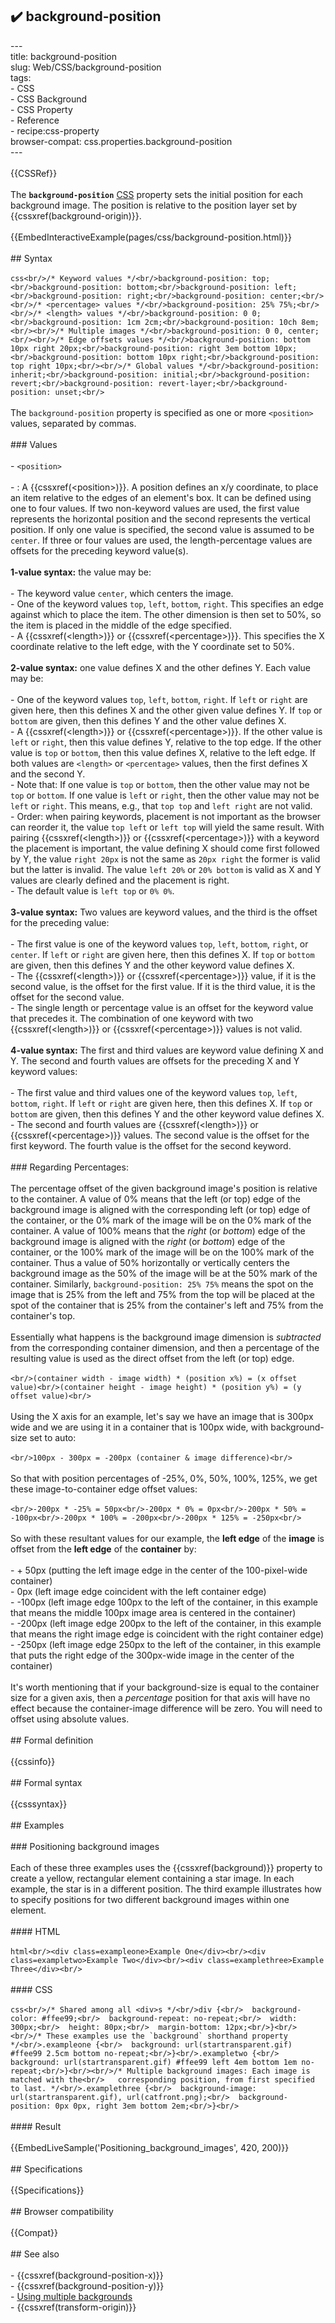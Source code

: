 ## ✔️ background-position 
 ---<br/>title: background-position<br/>slug: Web/CSS/background-position<br/>tags:<br/>  - CSS<br/>  - CSS Background<br/>  - CSS Property<br/>  - Reference<br/>  - recipe:css-property<br/>browser-compat: css.properties.background-position<br/>---<br/><br/>{{CSSRef}}<br/><br/>The **`background-position`** [CSS](/en-US/docs/Web/CSS) property sets the initial position for each background image. The position is relative to the position layer set by {{cssxref(background-origin)}}.<br/><br/>{{EmbedInteractiveExample(pages/css/background-position.html)}}<br/><br/>## Syntax<br/><br/>```css<br/>/* Keyword values */<br/>background-position: top;<br/>background-position: bottom;<br/>background-position: left;<br/>background-position: right;<br/>background-position: center;<br/><br/>/* <percentage> values */<br/>background-position: 25% 75%;<br/><br/>/* <length> values */<br/>background-position: 0 0;<br/>background-position: 1cm 2cm;<br/>background-position: 10ch 8em;<br/><br/>/* Multiple images */<br/>background-position: 0 0, center;<br/><br/>/* Edge offsets values */<br/>background-position: bottom 10px right 20px;<br/>background-position: right 3em bottom 10px;<br/>background-position: bottom 10px right;<br/>background-position: top right 10px;<br/><br/>/* Global values */<br/>background-position: inherit;<br/>background-position: initial;<br/>background-position: revert;<br/>background-position: revert-layer;<br/>background-position: unset;<br/>```<br/><br/>The `background-position` property is specified as one or more `<position>` values, separated by commas.<br/><br/>### Values<br/><br/>- `<position>`<br/><br/>  - : A {{cssxref(&lt;position&gt;)}}. A position defines an x/y coordinate, to place an item relative to the edges of an element's box. It can be defined using one to four values. If two non-keyword values are used, the first value represents the horizontal position and the second represents the vertical position. If only one value is specified, the second value is assumed to be `center`. If three or four values are used, the length-percentage values are offsets for the preceding keyword value(s).<br/><br/>    **1-value syntax:** the value may be:<br/><br/>    - The keyword value `center`, which centers the image.<br/>    - One of the keyword values `top`, `left`, `bottom`, `right`. This specifies an edge against which to place the item. The other dimension is then set to 50%, so the item is placed in the middle of the edge specified.<br/>    - A {{cssxref(&lt;length&gt;)}} or {{cssxref(&lt;percentage&gt;)}}. This specifies the X coordinate relative to the left edge, with the Y coordinate set to 50%.<br/><br/>    **2-value syntax:** one value defines X and the other defines Y. Each value may be:<br/><br/>    - One of the keyword values `top`, `left`, `bottom`, `right`. If `left` or `right` are given here, then this defines X and the other given value defines Y. If `top` or `bottom` are given, then this defines Y and the other value defines X.<br/>    - A {{cssxref(&lt;length&gt;)}} or {{cssxref(&lt;percentage&gt;)}}. If the other value is `left` or `right`, then this value defines Y, relative to the top edge. If the other value is `top` or `bottom`, then this value defines X, relative to the left edge. If both values are `<length>` or `<percentage>` values, then the first defines X and the second Y.<br/>    - Note that: If one value is `top` or `bottom`, then the other value may not be `top` or `bottom`. If one value is `left` or `right`, then the other value may not be `left` or `right`. This means, e.g., that `top top` and `left right` are not valid.<br/>    - Order: when pairing keywords, placement is not important as the browser can reorder it, the value `top left` or `left top` will yield the same result. With pairing {{cssxref(&lt;length&gt;)}} or {{cssxref(&lt;percentage&gt;)}} with a keyword the placement is important, the value defining X should come first followed by Y, the value `right 20px` is not the same as `20px right` the former is valid but the latter is invalid. The value `left 20%` or `20% bottom` is valid as X and Y values are clearly defined and the placement is right.<br/>    - The default value is `left top` or `0% 0%`.<br/><br/>    **3-value syntax:** Two values are keyword values, and the third is the offset for the preceding value:<br/><br/>    - The first value is one of the keyword values `top`, `left`, `bottom`, `right`, or `center`. If `left` or `right` are given here, then this defines X. If `top` or `bottom` are given, then this defines Y and the other keyword value defines X.<br/>    - The {{cssxref(&lt;length&gt;)}} or {{cssxref(&lt;percentage&gt;)}} value, if it is the second value, is the offset for the first value. If it is the third value, it is the offset for the second value.<br/>    - The single length or percentage value is an offset for the keyword value that precedes it. The combination of one keyword with two {{cssxref(&lt;length&gt;)}} or {{cssxref(&lt;percentage&gt;)}} values is not valid.<br/><br/>    **4-value syntax:** The first and third values are keyword value defining X and Y. The second and fourth values are offsets for the preceding X and Y keyword values:<br/><br/>    - The first value and third values one of the keyword values `top`, `left`, `bottom`, `right`. If `left` or `right` are given here, then this defines X. If `top` or `bottom` are given, then this defines Y and the other keyword value defines X.<br/>    - The second and fourth values are {{cssxref(&lt;length&gt;)}} or {{cssxref(&lt;percentage&gt;)}} values. The second value is the offset for the first keyword. The fourth value is the offset for the second keyword.<br/><br/>### Regarding Percentages:<br/><br/>The percentage offset of the given background image's position is relative to the container. A value of 0% means that the left (or top) edge of the background image is aligned with the corresponding left (or top) edge of the container, or the 0% mark of the image will be on the 0% mark of the container. A value of 100% means that the _right_ (or _bottom_) edge of the background image is aligned with the _right_ (or _bottom_) edge of the container, or the 100% mark of the image will be on the 100% mark of the container. Thus a value of 50% horizontally or vertically centers the background image as the 50% of the image will be at the 50% mark of the container. Similarly, `background-position: 25% 75%` means the spot on the image that is 25% from the left and 75% from the top will be placed at the spot of the container that is 25% from the container's left and 75% from the container's top.<br/><br/>Essentially what happens is the background image dimension is _subtracted_ from the corresponding container dimension, and then a percentage of the resulting value is used as the direct offset from the left (or top) edge.<br/><br/>```<br/>(container width - image width) * (position x%) = (x offset value)<br/>(container height - image height) * (position y%) = (y offset value)<br/>```<br/><br/>Using the X axis for an example, let's say we have an image that is 300px wide and we are using it in a container that is 100px wide, with background-size set to auto:<br/><br/>```<br/>100px - 300px = -200px (container & image difference)<br/>```<br/><br/>So that with position percentages of -25%, 0%, 50%, 100%, 125%, we get these image-to-container edge offset values:<br/><br/>```<br/>-200px * -25% = 50px<br/>-200px * 0% = 0px<br/>-200px * 50% = -100px<br/>-200px * 100% = -200px<br/>-200px * 125% = -250px<br/>```<br/><br/>So with these resultant values for our example, the **left edge** of the **image** is offset from the **left edge** of the **container** by:<br/><br/>- \+ 50px (putting the left image edge in the center of the 100-pixel-wide container)<br/>- 0px (left image edge coincident with the left container edge)<br/>- \-100px (left image edge 100px to the left of the container, in this example that means the middle 100px image area is centered in the container)<br/>- \-200px (left image edge 200px to the left of the container, in this example that means the right image edge is coincident with the right container edge)<br/>- \-250px (left image edge 250px to the left of the container, in this example that puts the right edge of the 300px-wide image in the center of the container)<br/><br/>It's worth mentioning that if your background-size is equal to the container size for a given axis, then a _percentage_ position for that axis will have no effect because the container-image difference will be zero. You will need to offset using absolute values.<br/><br/>## Formal definition<br/><br/>{{cssinfo}}<br/><br/>## Formal syntax<br/><br/>{{csssyntax}}<br/><br/>## Examples<br/><br/>### Positioning background images<br/><br/>Each of these three examples uses the {{cssxref(background)}} property to create a yellow, rectangular element containing a star image. In each example, the star is in a different position. The third example illustrates how to specify positions for two different background images within one element.<br/><br/>#### HTML<br/><br/>```html<br/><div class=exampleone>Example One</div><br/><div class=exampletwo>Example Two</div><br/><div class=examplethree>Example Three</div><br/>```<br/><br/>#### CSS<br/><br/>```css<br/>/* Shared among all <div>s */<br/>div {<br/>  background-color: #ffee99;<br/>  background-repeat: no-repeat;<br/>  width: 300px;<br/>  height: 80px;<br/>  margin-bottom: 12px;<br/>}<br/><br/>/* These examples use the `background` shorthand property */<br/>.exampleone {<br/>  background: url(startransparent.gif) #ffee99 2.5cm bottom no-repeat;<br/>}<br/>.exampletwo {<br/>  background: url(startransparent.gif) #ffee99 left 4em bottom 1em no-repeat;<br/>}<br/><br/>/* Multiple background images: Each image is matched with the<br/>   corresponding position, from first specified to last. */<br/>.examplethree {<br/>  background-image: url(startransparent.gif), url(catfront.png);<br/>  background-position: 0px 0px, right 3em bottom 2em;<br/>}<br/>```<br/><br/>#### Result<br/><br/>{{EmbedLiveSample('Positioning_background_images', 420, 200)}}<br/><br/>## Specifications<br/><br/>{{Specifications}}<br/><br/>## Browser compatibility<br/><br/>{{Compat}}<br/><br/>## See also<br/><br/>- {{cssxref(background-position-x)}}<br/>- {{cssxref(background-position-y)}}<br/>- [Using multiple backgrounds](/en-US/docs/Web/CSS/CSS_Backgrounds_and_Borders/Using_multiple_backgrounds)<br/>- {{cssxref(transform-origin)}}<br/>
